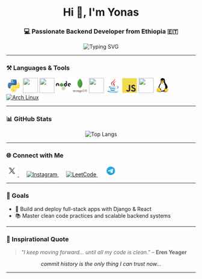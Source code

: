 <h1 align="center">Hi 👋, I'm Yonas</h1>
<h3 align="center">💻 Passionate Backend Developer from Ethiopia 🇪🇹</h3>

<p align="center">
  <img src="https://readme-typing-svg.demolab.com?font=Fira+Code&weight=500&pause=1000&color=00F7FF&center=true&vCenter=true&width=700&lines=3rd+Yr+CS+Student+%7C+Fullstack+Explorer;Backend+Lover+%7C+Linux+User+%7C+Loves+Anime+%26+Code" alt="Typing SVG" />
</p>

---

### ⚒️ Languages & Tools

<p align="left">
  <a href="https://www.python.org" target="_blank"><img src="https://raw.githubusercontent.com/devicons/devicon/master/icons/python/python-original.svg" width="40" height="40"/></a>
  <a href="https://www.djangoproject.com/" target="_blank"><img src="https://cdn.worldvectorlogo.com/logos/django.svg" width="40" height="40"/></a>
  <a href="https://spring.io/" target="_blank"><img src="https://www.vectorlogo.zone/logos/springio/springio-icon.svg" width="40" height="40"/></a>
  <a href="https://nodejs.org/" target="_blank"><img src="https://raw.githubusercontent.com/devicons/devicon/master/icons/nodejs/nodejs-original-wordmark.svg" width="40" height="40"/></a>
  <a href="https://www.mongodb.com/" target="_blank"><img src="https://raw.githubusercontent.com/devicons/devicon/master/icons/mongodb/mongodb-original-wordmark.svg" width="40" height="40"/></a>
  <a href="https://www.sqlite.org/" target="_blank"><img src="https://www.vectorlogo.zone/logos/sqlite/sqlite-icon.svg" width="40" height="40"/></a>
  <a href="https://www.java.com" target="_blank"><img src="https://raw.githubusercontent.com/devicons/devicon/master/icons/java/java-original.svg" width="40" height="40"/></a>
  <a href="https://developer.mozilla.org/en-US/docs/Web/JavaScript" target="_blank"><img src="https://raw.githubusercontent.com/devicons/devicon/master/icons/javascript/javascript-original.svg" width="40" height="40"/></a>
  <a href="https://git-scm.com/" target="_blank"><img src="https://www.vectorlogo.zone/logos/git-scm/git-scm-icon.svg" width="40" height="40"/></a>
  <a href="https://www.linux.org/" target="_blank"><img src="https://raw.githubusercontent.com/devicons/devicon/master/icons/linux/linux-original.svg" width="40" height="40"/></a>
  <a href="https://archlinux.org/" target="_blank"><img src="https://upload.wikimedia.org/wikipedia/commons/a/a5/Archlinux-icon-crystal-64.svg" width="40" height="40" alt="Arch Linux" /></a>
</p>

---

### 📊 GitHub Stats

<p align="center">
  <img src="https://github-readme-stats.vercel.app/api/top-langs?username=j0na555&show_icons=true&locale=en&layout=compact&theme=radical" alt="Top Langs" />
</p>

---

### 🌐 Connect with Me

<p align="left">
  <a href="https://twitter.com/jinxedjonass" target="_blank">
    <img src="https://raw.githubusercontent.com/edent/SuperTinyIcons/master/images/svg/x.svg" alt="X" height="30" width="30" />
  </a>
  &nbsp;&nbsp;&nbsp;&nbsp;
  <a href="https://instagram.com/its__yonas" target="_blank">
    <img src="https://raw.githubusercontent.com/rahuldkjain/github-profile-readme-generator/master/src/images/icons/Social/instagram.svg" alt="Instagram" height="30" width="30" />
  </a>
  &nbsp;&nbsp;&nbsp;&nbsp;
  <a href="https://www.leetcode.com/jonazz2" target="_blank">
    <img src="https://raw.githubusercontent.com/rahuldkjain/github-profile-readme-generator/master/src/images/icons/Social/leet-code.svg" alt="LeetCode" height="30" width="30" />
  </a>
  &nbsp;&nbsp;&nbsp;&nbsp;
  <a href="https://t.me/JONAZZ2" target="_blank">
    <img src="https://raw.githubusercontent.com/edent/SuperTinyIcons/master/images/svg/telegram.svg" alt="Telegram" height="30" width="30" />
  </a>
</p>

---

### 🎯 Goals

- 🚀 Build and deploy full-stack apps with Django & React  
- 📚 Master clean code practices and scalable backend systems  

---

### 🧠 Inspirational Quote

> *"I keep moving forward... until all my code is clean."* – **Eren Yeager**

<p align="center">
  <i>commit history is the only thing I can trust now...</i>
</p>

---
